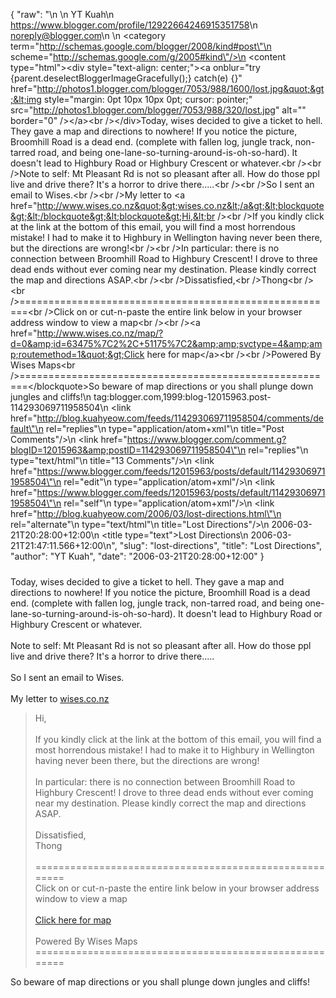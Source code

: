 {
  "raw": "<entry>\n  <author>\n    <name>YT Kuah</name>\n    <uri>https://www.blogger.com/profile/12922664246915351758</uri>\n    <email>noreply@blogger.com</email>\n  </author>\n  <category term=\"http://schemas.google.com/blogger/2008/kind#post\"\n    scheme=\"http://schemas.google.com/g/2005#kind\"/>\n  <content type=\"html\">&lt;div style=&quot;text-align: center;&quot;&gt;&lt;a onblur=&quot;try {parent.deselectBloggerImageGracefully();} catch(e) {}&quot; href=&quot;http://photos1.blogger.com/blogger/7053/988/1600/lost.jpg&quot;&gt;&lt;img style=&quot;margin: 0pt 10px 10px 0pt; cursor: pointer;&quot; src=&quot;http://photos1.blogger.com/blogger/7053/988/320/lost.jpg&quot; alt=&quot;&quot; border=&quot;0&quot; /&gt;&lt;/a&gt;&lt;br /&gt;&lt;/div&gt;Today, wises decided to give a ticket to hell. They gave a map and directions to nowhere! If you notice the picture, Broomhill Road is a dead end. (complete with fallen log, jungle track, non-tarred road, and being one-lane-so-turning-around-is-oh-so-hard). It doesn't lead to Highbury Road or Highbury Crescent or whatever.&lt;br /&gt;&lt;br /&gt;Note to self: Mt Pleasant Rd is not so pleasant after all. How do those ppl live and drive there? It's a horror to drive there.....&lt;br /&gt;&lt;br /&gt;So I sent an email to Wises.&lt;br /&gt;&lt;br /&gt;My letter to &lt;a href=&quot;http://www.wises.co.nz&quot;&gt;wises.co.nz&lt;/a&gt;&lt;blockquote&gt;&lt;/blockquote&gt;&lt;blockquote&gt;Hi,&lt;br /&gt;&lt;br /&gt;If you kindly click at the link at the bottom of this email, you will find a most horrendous mistake! I had to make it to Highbury in Wellington having never been there, but the directions are wrong!&lt;br /&gt;&lt;br /&gt;In particular: there is no connection between Broomhill Road to Highbury Crescent! I drove to three dead ends without ever coming near my destination. Please kindly correct the map and directions ASAP.&lt;br /&gt;&lt;br /&gt;Dissatisfied,&lt;br /&gt;Thong&lt;br /&gt;&lt;br /&gt;=======================================================&lt;br /&gt;Click on or cut-n-paste the entire link below in your browser address window to view a map&lt;br /&gt;&lt;br /&gt;&lt;a href=&quot;http://www.wises.co.nz/map/?d=0&amp;id=63475%7C2%2C+51175%7C2&amp;amp;svctype=4&amp;amp;routemethod=1&quot;&gt;Click here for map&lt;/a&gt;&lt;br /&gt;&lt;br /&gt;Powered By Wises Maps&lt;br /&gt;=======================================================&lt;/blockquote&gt;So beware of map directions or you shall plunge down jungles and cliffs!</content>\n  <id>tag:blogger.com,1999:blog-12015963.post-114293069711958504</id>\n  <link href=\"http://blog.kuahyeow.com/feeds/114293069711958504/comments/default\"\n    rel=\"replies\"\n    type=\"application/atom+xml\"\n    title=\"Post Comments\"/>\n  <link href=\"https://www.blogger.com/comment.g?blogID=12015963&amp;postID=114293069711958504\"\n    rel=\"replies\"\n    type=\"text/html\"\n    title=\"13 Comments\"/>\n  <link href=\"https://www.blogger.com/feeds/12015963/posts/default/114293069711958504\"\n    rel=\"edit\"\n    type=\"application/atom+xml\"/>\n  <link href=\"https://www.blogger.com/feeds/12015963/posts/default/114293069711958504\"\n    rel=\"self\"\n    type=\"application/atom+xml\"/>\n  <link href=\"http://blog.kuahyeow.com/2006/03/lost-directions.html\"\n    rel=\"alternate\"\n    type=\"text/html\"\n    title=\"Lost Directions\"/>\n  <published>2006-03-21T20:28:00+12:00</published>\n  <title type=\"text\">Lost Directions</title>\n  <updated>2006-03-21T21:47:11.566+12:00</updated>\n</entry>",
  "slug": "lost-directions",
  "title": "Lost Directions",
  "author": "YT Kuah",
  "date": "2006-03-21T20:28:00+12:00"
}

<div style="text-align: center;"><a onblur="try {parent.deselectBloggerImageGracefully();} catch(e) {}" href="http://photos1.blogger.com/blogger/7053/988/1600/lost.jpg"><img style="margin: 0pt 10px 10px 0pt; cursor: pointer;" src="http://photos1.blogger.com/blogger/7053/988/320/lost.jpg" alt="" border="0" /></a><br /></div>Today, wises decided to give a ticket to hell. They gave a map and directions to nowhere! If you notice the picture, Broomhill Road is a dead end. (complete with fallen log, jungle track, non-tarred road, and being one-lane-so-turning-around-is-oh-so-hard). It doesn't lead to Highbury Road or Highbury Crescent or whatever.<br /><br />Note to self: Mt Pleasant Rd is not so pleasant after all. How do those ppl live and drive there? It's a horror to drive there.....<br /><br />So I sent an email to Wises.<br /><br />My letter to <a href="http://www.wises.co.nz">wises.co.nz</a><blockquote></blockquote><blockquote>Hi,<br /><br />If you kindly click at the link at the bottom of this email, you will find a most horrendous mistake! I had to make it to Highbury in Wellington having never been there, but the directions are wrong!<br /><br />In particular: there is no connection between Broomhill Road to Highbury Crescent! I drove to three dead ends without ever coming near my destination. Please kindly correct the map and directions ASAP.<br /><br />Dissatisfied,<br />Thong<br /><br />=======================================================<br />Click on or cut-n-paste the entire link below in your browser address window to view a map<br /><br /><a href="http://www.wises.co.nz/map/?d=0&id=63475%7C2%2C+51175%7C2&amp;svctype=4&amp;routemethod=1">Click here for map</a><br /><br />Powered By Wises Maps<br />=======================================================</blockquote>So beware of map directions or you shall plunge down jungles and cliffs!